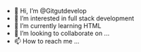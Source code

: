 - 👋 Hi, I’m @Gitgutdevelop
- 👀 I’m interested in full stack development
- 🌱 I’m currently learning HTML
- 💞️ I’m looking to collaborate on ...
- 📫 How to reach me ...

<!---
Gitgutdevelop/Gitgutdevelop is a ✨ special ✨ repository because its `README.md` (this file) appears on your GitHub profile.
You can click the Preview link to take a look at your changes.
--->
